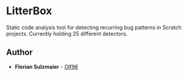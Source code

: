 # LitterBox

Static code analysis tool for detecting recurring bug patterns in Scratch projects. Currently holding 25 different detectors.

## Author

* **Florian Sulzmaier** - [Olf96](https://github.com/Olf96)
